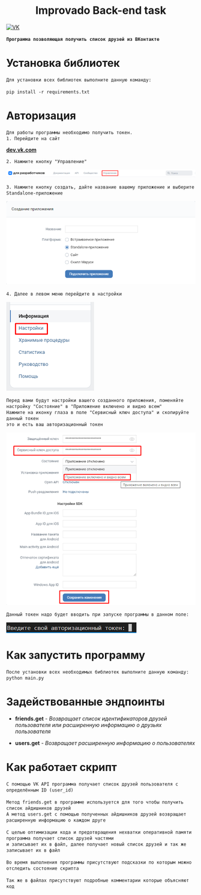 <h1 align="center">Improvado Back-end task</h1>


[![VK](https://img.shields.io/badge/-VK-0080B5?logo=vk&logoColor=&style=for-the-badge)](https://vk.com/)

**`Программа позволяющая получить список друзей из ВКонтакте`**


# Установка библиотек
    Для установки всех библиотек выполните данную команду:
    
    pip install -r requirements.txt

# Авторизация
    Для работы программы необходимо получить токен.
    1. Перейдите на сайт 
**[dev.vk.com](https://dev.vk.com/)**

    2. Нажмите кнопку "Управление"
![Image-alt](https://github.com/Makiell/Improvado/blob/main/images/2.png)

    3. Нажмите кнопку создать, дайте название вашему приложение и выберите Standalone-приложение
![Image alt](https://github.com/makiell/improvado/blob/main/images/3.png)

    4. Далее в левом меню перейдите в настройки
![Image alt](https://github.com/makiell/improvado/blob/main/images/4.png)

    Перед вами будут настройки вашего созданного приложения, поменяйте настройку "Состояние" в "Приложение включено и видно всем"
    Нажмите на иконку глаза в поле "Сервисный ключ доступа" и скопируйте данный токен
    это и есть ваш авторизационный токен
![Image alt](https://github.com/makiell/improvado/blob/main/images/5.png)

    Данный токен надо будет вводить при запуске программы в данном поле:
![Image alt](https://github.com/makiell/improvado/blob/main/images/6.png)

# Как запустить программу

    После установки всех необходимых библиотек выполните данную команду:
    python main.py

# Задействованные эндпоинты

* **friends.get** - *Возвращает список идентификаторов друзей пользователя или расширенную информацию о друзьях пользователя*

* **users.get** - *Возвращает расширенную информацию о пользователях*

# Как работает скрипт

    С помощью VK API программа получает список друзей пользователя с определённым ID (user_id)
    
    Метод friends.get в программе используется для того чтобы получить список айдишников друзей
    А метод users.get с помощью полученных айдишников друзей возвращает расширенную информацию о каждом друге
    
    С целью оптимизации кода и предотвращения нехватки оперативной памяти программа получает список друзей частями 
    и записывает их в файл, далее получает новый список друзей и так же записывает их в файл

    Во время выполнения программы присутствуют подсказки по которым можно отследить состояние скрипта

    Так же в файлах присутствуют подробные комментарии которые объясняют код
